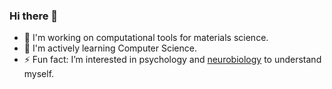 ### Hi there 👋

- 🔭 I'm working on computational tools for materials science.
- 🌱 I'm actively learning Computer Science.
- ⚡ Fun fact: I’m interested in psychology and [neurobiology](https://www.hubermanlab.com/all-episodes) to understand myself.
